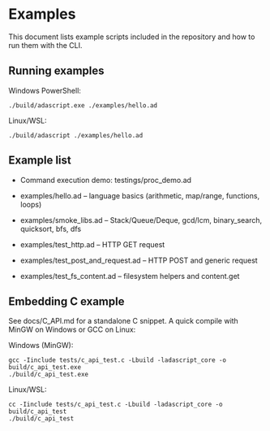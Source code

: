# Examples

This document lists example scripts included in the repository and how to run them with the CLI.

## Running examples

Windows PowerShell:
```
./build/adascript.exe ./examples/hello.ad
```

Linux/WSL:
```
./build/adascript ./examples/hello.ad
```

## Example list

- Command execution demo: testings/proc_demo.ad

- examples/hello.ad – language basics (arithmetic, map/range, functions, loops)
- examples/smoke_libs.ad – Stack/Queue/Deque, gcd/lcm, binary_search, quicksort, bfs, dfs
- examples/test_http.ad – HTTP GET request
- examples/test_post_and_request.ad – HTTP POST and generic request
- examples/test_fs_content.ad – filesystem helpers and content.get

## Embedding C example

See docs/C_API.md for a standalone C snippet. A quick compile with MinGW on Windows or GCC on Linux:

Windows (MinGW):
```
gcc -Iinclude tests/c_api_test.c -Lbuild -ladascript_core -o build/c_api_test.exe
./build/c_api_test.exe
```

Linux/WSL:
```
cc -Iinclude tests/c_api_test.c -Lbuild -ladascript_core -o build/c_api_test
./build/c_api_test
```
